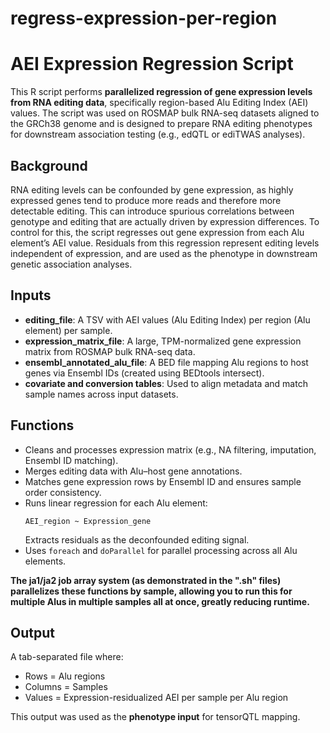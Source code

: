 # regress-expression-per-region

# AEI Expression Regression Script

This R script performs **parallelized regression of gene expression levels from RNA editing data**, specifically region-based Alu Editing Index (AEI) values. The script was used on ROSMAP bulk RNA-seq datasets aligned to the GRCh38 genome and is designed to prepare RNA editing phenotypes for downstream association testing (e.g., edQTL or ediTWAS analyses).

## Background

RNA editing levels can be confounded by gene expression, as highly expressed genes tend to produce more reads and therefore more detectable editing. This can introduce spurious correlations between genotype and editing that are actually driven by expression differences. To control for this, the script regresses out gene expression from each Alu element’s AEI value. Residuals from this regression represent editing levels independent of expression, and are used as the phenotype in downstream genetic association analyses.

## Inputs

- **editing_file**: A TSV with AEI values (Alu Editing Index) per region (Alu element) per sample.
- **expression_matrix_file**: A large, TPM-normalized gene expression matrix from ROSMAP bulk RNA-seq data.
- **ensembl_annotated_alu_file**: A BED file mapping Alu regions to host genes via Ensembl IDs (created using BEDtools intersect).
- **covariate and conversion tables**: Used to align metadata and match sample names across input datasets.

## Functions

- Cleans and processes expression matrix (e.g., NA filtering, imputation, Ensembl ID matching).
- Merges editing data with Alu–host gene annotations.
- Matches gene expression rows by Ensembl ID and ensures sample order consistency.
- Runs linear regression for each Alu element:
  ```
  AEI_region ~ Expression_gene
  ```
  Extracts residuals as the deconfounded editing signal.
- Uses `foreach` and `doParallel` for parallel processing across all Alu elements.

**The ja1/ja2 job array system (as demonstrated in the ".sh" files) parallelizes these functions by sample, allowing you to run this for multiple Alus in multiple samples all at once, greatly reducing runtime.**

## Output

A tab-separated file where:
- Rows = Alu regions
- Columns = Samples
- Values = Expression-residualized AEI per sample per Alu region

This output was used as the **phenotype input** for tensorQTL mapping.
